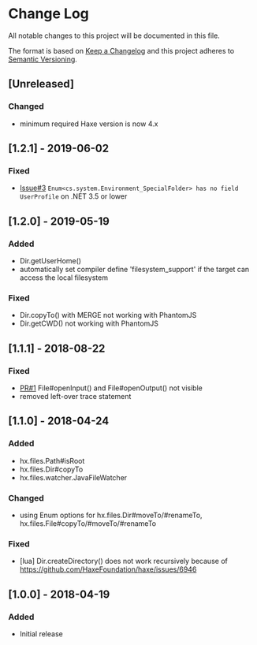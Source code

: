 # Change Log

All notable changes to this project will be documented in this file.

The format is based on [Keep a Changelog](http://keepachangelog.com/en/1.0.0/)
and this project adheres to [Semantic Versioning](http://semver.org/spec/v2.0.0.html).


## [Unreleased]

### Changed
- minimum required Haxe version is now 4.x

## [1.2.1] - 2019-06-02

### Fixed
- [Issue#3](https://github.com/vegardit/haxe-files/issues/3) `Enum<cs.system.Environment_SpecialFolder> has no field UserProfile` on .NET 3.5 or lower


## [1.2.0] - 2019-05-19

### Added
- Dir.getUserHome()
- automatically set compiler define 'filesystem_support' if the target can access the local filesystem

### Fixed
- Dir.copyTo() with MERGE not working with PhantomJS
- Dir.getCWD() not working with PhantomJS


## [1.1.1] - 2018-08-22

### Fixed
- [PR#1](https://github.com/vegardit/haxe-files/pull/1) File#openInput() and File#openOutput() not visible
- removed left-over trace statement


## [1.1.0] - 2018-04-24

### Added
- hx.files.Path#isRoot
- hx.files.Dir#copyTo
- hx.files.watcher.JavaFileWatcher

### Changed
- using Enum options for hx.files.Dir#moveTo/#renameTo, hx.files.File#copyTo/#moveTo/#renameTo

### Fixed
- [lua] Dir.createDirectory() does not work recursively because of https://github.com/HaxeFoundation/haxe/issues/6946


## [1.0.0] - 2018-04-19

### Added
- Initial release

